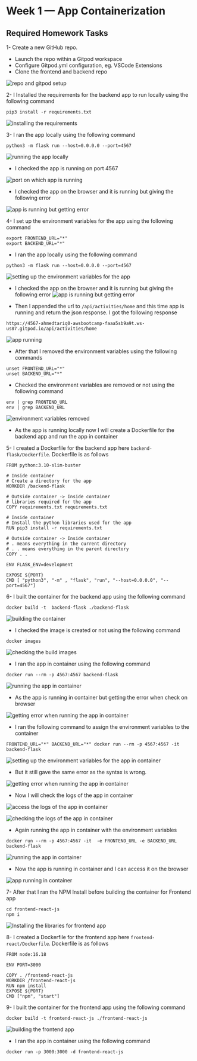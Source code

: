 # Week 1 — App Containerization

## Required Homework Tasks


1- Create a new GitHub repo.
- Launch the repo within a Gitpod workspace
- Configure Gitpod.yml configuration, eg. VSCode Extensions
- Clone the frontend and backend repo

![repo and gitpod setup](assets/week1/gitpod.jpg)

2- I Installed the requirements for the backend app to run locally using the following command

```
pip3 install -r requirements.txt
```
![installing the requirements](assets/week1/installingreq.jpg)

3- I ran the app locally using the following command

```
python3 -m flask run --host=0.0.0.0 --port=4567
```
![running the app locally](assets/week1/apprun01.jpg)

- I checked the app is running on port 4567

![port on which app is running](assets/week1/portcheck01.jpg)

- I checked the app on the browser and it is running but giving the following error

![app is running but getting error](assets/week1/err01.jpg)

4- I set up the environment variables for the app using the following command

```
export FRONTEND_URL="*"
export BACKEND_URL="*"
```
- I ran the app locally using the following command

```
python3 -m flask run --host=0.0.0.0 --port=4567
```
![setting up the environment variables for the app](assets/week1/setupvariables.jpg)

- I checked the app on the browser and it is running but giving the following error
![app is running but getting error](assets/week1/err01.jpg)

- Then I appended the url to `/api/activities/home` and this time app is running and return the json response. I got the following response
```
https://4567-ahmedtariq0-awsbootcamp-faaa5sb9a9t.ws-us87.gitpod.io/api/activities/home
```

![app running](assets/week1/apprunning01.jpg)

- After that I removed the environment variables using the following commands

```
unset FRONTEND_URL="*"
unset BACKEND_URL="*"
```
- Checked the environment variables are removed or not using the following command

``` 
env | grep FRONTEND_URL
env | grep BACKEND_URL
```
![environment variables removed](assets/week1/varremoved.jpg)

- As the app is running locally now I will create a Dockerfile for the backend app and run the app in container

5- I created a Dockerfile for the backend app here `backend-flask/Dockerfile`. Dockerfile is as follows

```
FROM python:3.10-slim-buster

# Inside container
# Create a directory for the app
WORKDIR /backend-flask

# Outside container -> Inside container
# libraries required for the app
COPY requirements.txt requirements.txt

# Inside container
# Install the python libraries used for the app
RUN pip3 install -r requirements.txt

# Outside container -> Inside container
# . means everything in the current directory
# . . means everything in the parent directory
COPY . .

ENV FLASK_ENV=development

EXPOSE ${PORT}
CMD [ "python3", "-m" , "flask", "run", "--host=0.0.0.0", "--port=4567"]
```

6- I built the container for the backend app using the following command

```
docker build -t  backend-flask ./backend-flask
```

![building the container](assets/week1/build.jpg)

- I checked the image is created or not using the following command

```
docker images
```
![checking the build images](assets/week1/images.jpg)

- I ran the app in container using the following command

```
docker run --rm -p 4567:4567 backend-flask
```
![running the app in container](assets/week1/runapp02.jpg)

- As the app is running in container but getting the error when check on browser

![getting error when running the app in container](assets/week1/err02.jpg)

- I ran the following command to assign the environment variables to the container 

```
FRONTEND_URL="*" BACKEND_URL="*" docker run --rm -p 4567:4567 -it backend-flask
```
![setting up the environment variables for the app in container](assets/week1/setupvar.jpg)

- But it still gave the same error as the syntax is wrong.

![getting error when running the app in container](assets/week1/err02.jpg)

- Now I will check the logs of the app in container

![access the logs of the app in container](assets/week1/checklogs.jpg)

![checking the logs of the app in container](assets/week1/logs.jpg)


- Again running the app in container with the environment variables

```
docker run --rm -p 4567:4567 -it  -e FRONTEND_URL -e BACKEND_URL backend-flask
```
![running the app in container](assets/week1/runapp03.jpg)

- Now the app is running in container and I can access it on the browser

![app running in container](assets/week1/apprunning02.jpg)

7- After that I ran the NPM Install before building the container for Frontend app

```
cd frontend-react-js
npm i
```
![Installing the libraries for frontend app](assets/week1/npmi.jpg)


8- I created a Dockerfile for the frontend app here `frontend-react/Dockerfile`. Dockerfile is as follows

```
FROM node:16.18

ENV PORT=3000

COPY . /frontend-react-js
WORKDIR /frontend-react-js
RUN npm install
EXPOSE ${PORT}
CMD ["npm", "start"]
```

9- I built the container for the frontend app using the following command

```
docker build -t frontend-react-js ./frontend-react-js
```
![building the frontend app](assets/week1/frontendrun.jpg)

- I ran the app in container using the following command

```
docker run -p 3000:3000 -d frontend-react-js
```
